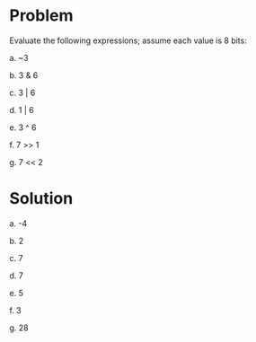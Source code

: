 # Problem
Evaluate the following expressions; assume each value is 8 bits:
 
a. ~3

b. 3 & 6 

c. 3 | 6 

d. 1 | 6 

e. 3 ^ 6

f. 7 >> 1 

g. 7 << 2

# Solution
a. -4

b. 2

c. 7

d. 7

e. 5

f. 3

g. 28



